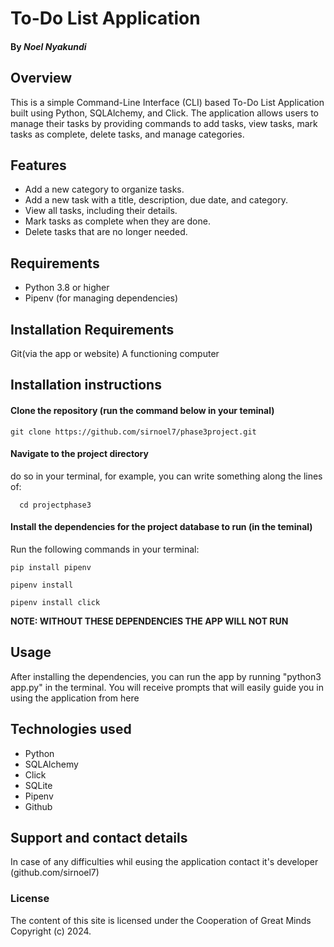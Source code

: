 # To-Do List Application

#### By *Noel Nyakundi*

## Overview

This is a simple Command-Line Interface (CLI) based To-Do List Application built using Python, SQLAlchemy, and Click. The application allows users to manage their tasks by providing commands to add tasks, view tasks, mark tasks as complete, delete tasks, and manage categories.

## Features

- Add a new category to organize tasks.
- Add a new task with a title, description, due date, and category.
- View all tasks, including their details.
- Mark tasks as complete when they are done.
- Delete tasks that are no longer needed.

## Requirements

- Python 3.8 or higher
- Pipenv (for managing dependencies)


## Installation Requirements
Git(via the app or website)
A functioning computer 

## Installation instructions

#### Clone the repository (run the command below in your teminal)
```
git clone https://github.com/sirnoel7/phase3project.git
```
#### Navigate to the project directory

do so in your terminal, for example, you can write something along the lines of:
 
 ```
   cd projectphase3
```

#### Install the dependencies for the project database to run (in the teminal)
Run the following commands in your terminal:

```
pip install pipenv
```

```
pipenv install
```

```
pipenv install click
```

**NOTE: WITHOUT THESE DEPENDENCIES THE APP WILL NOT RUN**

## Usage

After installing the dependencies, you can run the app by running "python3 app.py" in the terminal.
You will receive prompts that will easily guide you in using the application from here

## Technologies used
- Python
- SQLAlchemy
- Click
- SQLite
- Pipenv
- Github



## Support and contact details
In case of any difficulties whil eusing the application contact it's developer (github.com/sirnoel7)

### License
The content of this site is licensed under the Cooperation of Great Minds
Copyright (c) 2024.
